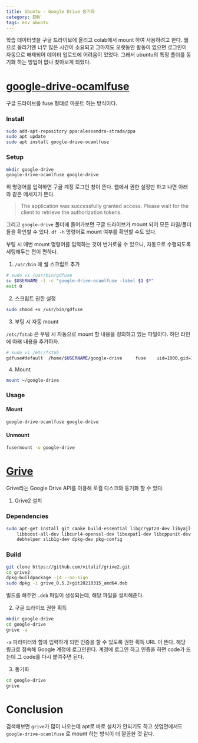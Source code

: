 ```yaml
---
title: Ubuntu - Google Drive 동기화
category: ENV
tags: env ubuntu
---
```


학습 데이터셋을 구글 드라이브에 올리고 colab에서 mount 하여 사용하려고 한다. 
웹으로 올리기엔 너무 많은 시간이 소요되고 그마저도 오랫동안 활동이 없으면 로그인이 자동으로 해제되어 데이터 업로드에 어려움이 있었다. 
그래서 ubuntu의 특정 폴더를 동기화 하는 방법이 없나 찾아보게 되었다.

<!--more-->

# [google-drive-ocamlfuse](https://github.com/astrada/google-drive-ocamlfuse)

구글 드라이브를 fuse 형태로 마운트 하는 방식이다.

### Install

```sh
sudo add-apt-repository ppa:alessandro-strada/ppa
sudo apt update
sudo apt install google-drive-ocamlfuse
```

### Setup

```sh
mkdir google-drive
google-drive-ocamlfuse google-drive
```

위 명령어를 입력하면 구글 계정 로그인 창이 뜬다. 웹에서 권한 설정만 하고 나면 아래와 같은 메세지가 뜬다.

> The application was successfully granted access. Please wait for the client to retrieve the authorization tokens.

그리고 `google-drive` 폴더에 들어가보면 구글 드라이브가 mount 되어 모든 파일/폴더들을 확인할 수 있다.
`df -h` 명령어로 mount 여부를 확인할 수도 있다.
   
부팅 시 매번 mount 명령어를 입력하는 것이 번거로울 수 있으니, 자동으로 수행되도록 세팅해두는 편이 편하다.

1. `/usr/bin` 에 쉘 스크립트 추가

```sh
# sudo vi /usr/bin/gdfuse
su $USERNAME -l -c "google-drive-ocamlfuse -label $1 $*"
exit 0
```

2. 스크립트 권한 설정

```sh
sudo chmod +x /usr/bin/gdfuse
```

3. 부팅 시 자동 mount

`/etc/fstab` 은 부팅 시 자동으로 mount 할 내용을 정의하고 있는 파일이다. 하단 라인에 아래 내용을 추가하자.

```sh
# sudo vi /etc/fstab
gdfuse#default  /home/$USERNAME/google-drive     fuse    uid=1000,gid=1000,user     0       0
```

4. Mount

```sh
mount ~/google-drive
```

### Usage

#### Mount

```sh
google-drive-ocamlfuse google-drive
```

#### Unmount

```sh
fusermount -u google-drive
```

# [Grive](https://github.com/vitalif/grive2)

Grive라는 Google Drive API를 이용해 로컬 디스크와 동기화 할 수 있다. 

1. Grive2 설치

### Dependencies

```sh
sudo apt-get install git cmake build-essential libgcrypt20-dev libyajl-dev \
    libboost-all-dev libcurl4-openssl-dev libexpat1-dev libcppunit-dev binutils-dev \
    debhelper zlib1g-dev dpkg-dev pkg-config
```

### Build

```sh
git clone https://github.com/vitalif/grive2.git
cd grive2
dpkg-buildpackage -j4 --no-sign
sudo dpkg -i grive_0.5.2+git20210315_amd64.deb 
```

빌드를 해주면 `.deb` 파일이 생성되는데, 해당 파일을 설치해준다.

2. 구글 드라이브 권한 획득

```sh
mkdir google-drive
cd google-drive
grive -a
```

`-a` 파라미터와 함께 입력하게 되면 인증을 할 수 있도록 권한 획득 URL 이 뜬다. 해당 링크로 접속해 Google 계정에 로그인한다. 계정에 로그인 하고 인증을 하면 code가 뜨는데 그 code를 다시 붙여주면 된다.

3. 동기화

```sh
cd google-drive
grive
```

# Conclusion

검색해보면 `grive`가 많이 나오는데 apt로 바로 설치가 안되기도 하고 셋업면에서도 `google-drive-ocamlfuse` 로 mount 하는 방식이 더 깔끔한 것 같다.
